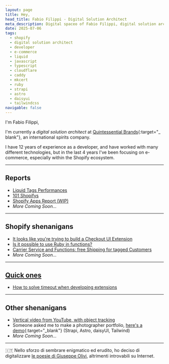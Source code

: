 ```yaml
---
layout: page
title: Hey,
head_title: Fabio Filippi - Digital Solution Architect
meta_description: Digital spaceo of Fabio Filippi, digital solution architect at Quintessential Brands, with a focus on Shopify and e-commerce solutions.
date: 2025-07-06
tags:
  - shopify
  - digital solution architect
  - developer
  - e-commerce
  - liquid
  - javascript
  - typescript
  - cloudflare
  - caddy
  - mkcert
  - ruby
  - strapi
  - astro
  - daisyui
  - tailwindcss
navigable: false
---
```



I'm Fabio Filippi,

I'm currently a _digital solution architect_ at [Quintessential Brands](https://quintessentialbrands.com){:target="_
blank"}, an international spirits company.

I have <span id="years_experience">12</span> years of experience as a developer, and have worked with many different technologies, but in
the last <span id="last_years">4</span> years I've been focusing on e-commerce, especially within the Shopify ecosystem. 

---

## Reports

* [Liquid Tags Performances](/reports/liquid_tags_performances)
* [101 Shopifys](/reports/101_shopifys)
* [Shopify Apps Report (WIP)](/reports/apps)
* _More Coming Soon..._

---

## Shopify shenanigans

* [It looks like you're trying to build a Checkout UI Extension](/tutorials/clippify)
* [Is it possible to use Ruby in functions?](/tutorials/ruby-in-shopify-functions)
* [Carrier Service and Functions: free Shipping for tagged Customers](/tutorials/carrier-service-and-shopify-functions)
* _More Coming Soon..._

<!--* [Where and how to deploy my [reports](reports)Remix Shopify App](/tutorials/shopify-app-deployment)-->

---

## [Quick ones](https://www.youtube.com/watch?v=RJv2-_--EY4)

* [How to solve timeout when developing extensions](/quicks/timeout-when-developing-extensions)

---

## Other shenanigans

* [Vertical video from YouTube, with object tracking](/tutorials/vertical-video-from-youtube)
* Someone asked me to make a photographer portfolio, [here's a demo](https://photodemo.filippi.dev){:target="_blank"} (Strapi, Astro, daisyUI, Tailwind)
* _More Coming Soon..._

---

<span style="filter:contrast(0.6)">🇮🇹</span> Nello sforzo di sembrare enigmatico ed erudito, ho deciso di
digitalizzare [le poesie di Giuseppe Olivi](/giuseppe_olivi), altrimenti
introvabili su Internet.
